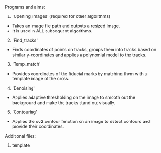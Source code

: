 Programs and aims:
1. 'Opening_images' (required for other algorithms)
- Takes an image file path and outputs a resized image.
- It is used in ALL subsequent algorithms.

2. 'Find_tracks'
- Finds coordinates of points on tracks, groups them into tracks based on similar y-coordinates and applies a polynomial model to the tracks.

3. 'Temp_match'
- Provides coordinates of the fiducial marks by matching them with a template image of the cross.

4. 'Denoising'
- Applies adaptive thresholding on the image to smooth out the background and make the tracks stand out visually.

5. 'Contouring'
- Applies the cv2.contour function on an image to detect contours and provide their coordinates.

Additional files:
1. template
